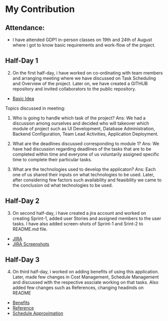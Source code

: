 # My Contribution

## Attendance:
- I have attended GDP1 in-person classes on 19th and 24th of August where i got to know basic requirements and work-flow of the project.

## Half-Day 1
2. On the first half-day, i have worked on co-ordinating with team members and arranging meeting where we have discussed on Task Scheduling and Overview of the project. Later on, 
we have created a GITHUB repository and invited collaborators to the public repository.
- [Basic Idea](https://github.com/Dixith1196/THE-HUNT/commit/9d0769e0c167a3dbeacf0145898c1b8bf3fd4012)

Topics discussed in meeting:

  1. Who is going to handle which task of the project?
  Ans: We had a discussion among ourselves and decided who will takeover which module of project such as UI Development, Database Administration, Backend Configuration, Team       Lead Activities, Application Deployment.
  
  2. What are the deadlines discussed corresponding to module 1?
  Ans: We have had discussion regarding deadlines of the tasks that are to be completed within time and everyone of us voluntarily assigned specific time to complete their 
  particular tasks.
  
  3. What are the technologies used to develop the applicaton?
  Ans: Each one of us shared their inputs on what technologies to be used. Later, after considering few factors such availability and feasibility we came to the conclusion od     what technologies to be used.
  
## Half-Day 2

3. On second half-day, i have created a jira account and worked on creating Sprint-1, added user Stories and assigned members to the user tasks. I have also added screen-shots
of Sprint-1 and Srint-2 to README.md file.
- [JIRA](https://github.com/Dixith1196/THE-HUNT/commit/c60e7e649b2c3bea0ff66184387cf7d143880045)
- [JIRA Screenshots](https://github.com/Dixith1196/THE-HUNT/commit/0832c400d08f7fc65c8dc9a1ca8da2cc39427fc8)


## Half-Day 3

4. On third half-day, i worked on adding benefits of using this application. Later, made few changes in Cost Management, Schedule Management and discussed with the respective 
assciate working on that tasks. Also added few changes such as References, changing headinds on README

- [Benefits](https://github.com/Dixith1196/THE-HUNT/commit/b4b7ce5ecc223c35385680a0818e2332e4d14717)
- [Reference](https://github.com/Dixith1196/THE-HUNT/commit/322fc6385f0e233afc7d585457345d0068ebdc58)
- [Schedule Approximation](https://github.com/Dixith1196/THE-HUNT/blob/master/Schedule%20Approximation.PNG?raw=true)



